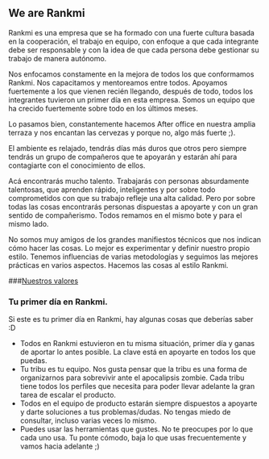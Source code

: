 ## We are Rankmi

Rankmi es una empresa que se ha formado con una fuerte cultura basada en la cooperación, el trabajo en equipo, con enfoque a que cada integrante debe ser responsable y con la idea de que cada persona debe gestionar su trabajo de manera autónomo.

Nos enfocamos constamente en la mejora de todos los que conformamos Rankmi. Nos capacitamos y mentoreamos entre todos. Apoyamos fuertemente a los que vienen recién llegando, después de todo, todos los integrantes tuvieron un primer día en esta empresa. Somos un equipo que ha crecido fuertemente sobre todo en los últimos meses. 

Lo pasamos bien, constantemente hacemos After office en nuestra amplia terraza y nos encantan las cervezas y porque no, algo más fuerte ;).

El ambiente es relajado, tendrás días más duros que otros pero siempre tendrás un grupo de compañeros que te apoyarán y estarán ahí para contagiarte con el conocimiento de ellos.

Acá encontrarás mucho talento. Trabajarás con personas absurdamente talentosas, que aprenden rápido, inteligentes y por sobre todo comprometidos con que su trabajo refleje una alta calidad. Pero por sobre todas las cosas encontrarás personas dispuestas a apoyarte y con un gran sentido de compañerismo. Todos remamos en el mismo bote y para el mismo lado.

No somos muy amigos de los grandes manifiestos técnicos que nos indican cómo hacer las cosas. Lo mejor es experimentar y definir nuestro propio estilo. Tenemos influencias de varias metodologías y seguimos las mejores prácticas en varios aspectos. Hacemos las cosas al estilo Rankmi. 

###[Nuestros valores](our-core-values.md)

### Tu primer día en Rankmi.


Si este es tu primer día en Rankmi, hay algunas cosas que deberías saber :D 

* Todos en Rankmi estuvieron en tu misma situación, primer día y ganas de aportar lo antes posible. La clave está en apoyarte en todos los que puedas.
* Tu tribu es tu equipo. Nos gusta pensar que la tribu es una forma de organizarnos para sobrevivir ante el apocalipsis zombie. Cada tribu tiene todos los perfiles que necesita para poder llevar adelante la gran tarea de escalar el producto.
* Todos en el equipo de producto estarán siempre dispuestos a apoyarte y darte soluciones a tus problemas/dudas. No tengas miedo de consultar, incluso varias veces lo mismo. 
* Puedes usar las herramientas que gustes. No te preocupes por lo que cada uno usa. Tu ponte cómodo, baja lo que usas frecuentemente y vamos hacia adelante ;)

